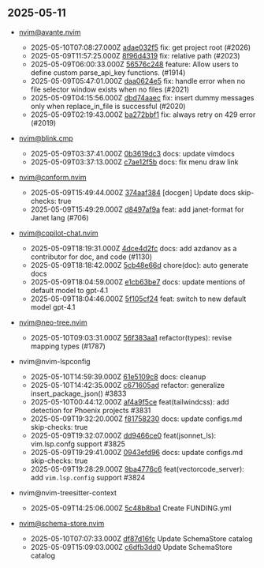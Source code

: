 ## 2025-05-11

* nvim@avante.nvim
  - 2025-05-10T07:08:27.000Z [adae032f5](https://github.com/yetone/avante.nvim/commit/adae032f5fbc611d59545792d3c5bb1c9ddc3fdb) fix: get project root (#2026)
  - 2025-05-09T11:57:25.000Z [8f96d4319](https://github.com/yetone/avante.nvim/commit/8f96d4319df662c8069ce82307d03bb1da2d0554) fix: relative path (#2023)
  - 2025-05-09T06:00:33.000Z [56576c248](https://github.com/yetone/avante.nvim/commit/56576c2481d82af8710d2111fef6cb2ecc57da32) feature: Allow users to define custom parse_api_key functions. (#1914)
  - 2025-05-09T05:47:01.000Z [daa0624e5](https://github.com/yetone/avante.nvim/commit/daa0624e508e7e61ad80dc1f80fd705a6e141359) fix: handle error when no file selector window exists when no files (#2021)
  - 2025-05-09T04:15:56.000Z [dbd74aaec](https://github.com/yetone/avante.nvim/commit/dbd74aaec8218a1b41fdf14d22d6a9728c0f7f3c) fix: insert dummy messages only when replace_in_file is successful (#2020)
  - 2025-05-09T02:19:43.000Z [ba272bbf1](https://github.com/yetone/avante.nvim/commit/ba272bbf111237def28e5725d79996bec222b333) fix: always retry on 429 error (#2019)

* nvim@blink.cmp
  - 2025-05-09T03:37:41.000Z [0b3619dc3](https://github.com/Saghen/blink.cmp/commit/0b3619dc3760304fa88abc299b61da142b2723d2) docs: update vimdocs
  - 2025-05-09T03:37:13.000Z [c7ae12f5b](https://github.com/Saghen/blink.cmp/commit/c7ae12f5b983ba234c8b37d973dd6e0643a5a33a) docs: fix menu draw link

* nvim@conform.nvim
  - 2025-05-09T15:49:44.000Z [374aaf384](https://github.com/stevearc/conform.nvim/commit/374aaf384e2e841607b8e2fe63fa3ad01d111c91) [docgen] Update docs skip-checks: true
  - 2025-05-09T15:49:29.000Z [d8497af9a](https://github.com/stevearc/conform.nvim/commit/d8497af9a7967f6f25c19dd7dc218ced15ba13ab) feat: add janet-format for Janet lang (#706)

* nvim@copilot-chat.nvim
  - 2025-05-09T18:19:31.000Z [4dce4d2fc](https://github.com/CopilotC-Nvim/CopilotChat.nvim/commit/4dce4d2fc185a935024511811139b68e91b2d2a8) docs: add azdanov as a contributor for doc, and code (#1130)
  - 2025-05-09T18:18:42.000Z [5cb48e66d](https://github.com/CopilotC-Nvim/CopilotChat.nvim/commit/5cb48e66dff2bd94b2b36b69364cbea6b935e0c0) chore(doc): auto generate docs
  - 2025-05-09T18:04:59.000Z [e1cb63be7](https://github.com/CopilotC-Nvim/CopilotChat.nvim/commit/e1cb63be78d388113bed4c6b4c970e00ffd0759d) docs: update mentions of default model to gpt-4.1
  - 2025-05-09T18:04:46.000Z [5f105cf24](https://github.com/CopilotC-Nvim/CopilotChat.nvim/commit/5f105cf2453585487d3c9ccfe7fd129d3344056c) feat: switch to new default model gpt-4.1

* nvim@neo-tree.nvim
  - 2025-05-10T09:03:31.000Z [56f383aa1](https://github.com/nvim-neo-tree/neo-tree.nvim/commit/56f383aa157f1ff20a59154907cc5f9fe26e4db9) refactor(types): revise mapping types (#1787)

* nvim@nvim-lspconfig
  - 2025-05-10T14:59:39.000Z [61e5109c8](https://github.com/neovim/nvim-lspconfig/commit/61e5109c8cf24807e4ae29813a3a82b31821dd45) docs: cleanup
  - 2025-05-10T14:42:35.000Z [c671605ad](https://github.com/neovim/nvim-lspconfig/commit/c671605ad09997c552848048b83bb79af0fb150b) refactor: generalize insert_package_json() #3833
  - 2025-05-10T00:44:12.000Z [af4a9f5ce](https://github.com/neovim/nvim-lspconfig/commit/af4a9f5ce58763365999bfc558ddecd20d41f2b7) feat(tailwindcss): add detection for Phoenix projects #3831
  - 2025-05-09T19:32:20.000Z [f81758230](https://github.com/neovim/nvim-lspconfig/commit/f817582301b2c188c1cff7c956971ce3f85631ff) docs: update configs.md skip-checks: true
  - 2025-05-09T19:32:07.000Z [dd9466ce0](https://github.com/neovim/nvim-lspconfig/commit/dd9466ce0459fa9cacb46ed9b18c8130d25986f4) feat(jsonnet_ls): vim.lsp.confg support #3825
  - 2025-05-09T19:29:41.000Z [0943efd96](https://github.com/neovim/nvim-lspconfig/commit/0943efd9654fb883e4ee6765ca020a7a90568e73) docs: update configs.md skip-checks: true
  - 2025-05-09T19:28:29.000Z [9ba4776c6](https://github.com/neovim/nvim-lspconfig/commit/9ba4776c614913b44a9816db7395d27b08ed2b5a) feat(vectorcode_server): add `vim.lsp.config` support #3824

* nvim@nvim-treesitter-context
  - 2025-05-09T14:25:06.000Z [5c48b8ba1](https://github.com/nvim-treesitter/nvim-treesitter-context/commit/5c48b8ba1b0b7b25feb6e34e7eb293ea893aedc4) Create FUNDING.yml

* nvim@schema-store.nvim
  - 2025-05-10T07:07:33.000Z [df87d16fc](https://github.com/b0o/SchemaStore.nvim/commit/df87d16fc4ea7c2c67cfc00b513861738693fe07) Update SchemaStore catalog
  - 2025-05-09T15:09:03.000Z [c6dfb3dd0](https://github.com/b0o/SchemaStore.nvim/commit/c6dfb3dd0f63c1dcd1407714465f81a93f0d9ab6) Update SchemaStore catalog
